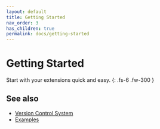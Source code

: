 ```yaml
---
layout: default
title: Getting Started
nav_order: 3
has_children: true
permalink: docs/getting-started
---
```


# Getting Started

Start with your extensions quick and easy.
{: .fs-6 .fw-300 }

## See also
- [Version Control System](../documentation/version-controlling)
- [Examples](../examples)
